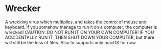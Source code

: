 # Wrecker
A wrecking virus which multiplies, and takes the control of mouse and keyboard. If you somehow manage to run it on a computer, the computer is wrecked! CAUTION: DO NOT RUN IT ON YOUR OWN COMPUTER! IF YOU ACCIDENTALLY RUN IT, THEN SHUT DOWN YOUR COMPUTER, but there will still be the loss of files. Also to supports only macOS for now. 
